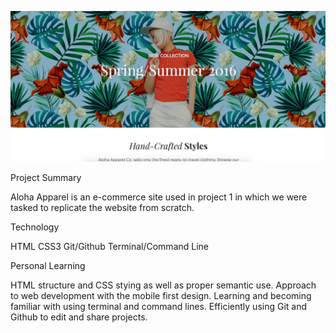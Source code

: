 ![aloha screenshot](/images/aloha_screenshot.png)

Project Summary

Aloha Apparel is an e-commerce site used in project 1 in which we were tasked to replicate the website from scratch.

Technology

HTML
CSS3
Git/Github
Terminal/Command Line

Personal Learning

HTML structure and CSS stying as well as proper semantic use. Approach to web development with the mobile first design. Learning and becoming familiar with using terminal and command lines. Efficiently using Git and Github to edit and share projects.



